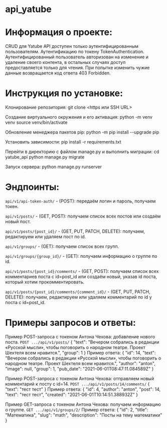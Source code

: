 # api_yatube

# Информация о проекте:
CRUD для Yatube
API доступен только аутентифицированным пользователям.
Аутентификацию по токену TokenAuthentication.
Аутентифицированный пользователь авторизован на изменение и удаление своего контента,
в остальных случаях доступ предоставляется только для чтения.
При попытке изменить чужие данные возвращается код ответа 403 Forbidden.

# Инструкция по установке:
Клонирование репозитория:
git clone <https или SSH URL>

Создание виртуального окружения и его активация:
python -m venv venv
source venv/bin/activate

Обновление менеджера пакетов pip:
python -m pip install --upgrade pip

Установить зависимости:
pip install -r requirements.txt

Перейти в директорию с файлом manage.py и выполнить миграции:
cd yatube_api
python manage.py migrate

Запуск сервера:
python manage.py runserver

# Эндпоинты:
`api/v1/api-token-auth/` - (POST): передаём логин и пароль, получаем токен.

`api/v1/posts/` -  (GET, POST): получаем список всех постов или создаём новый пост.

`api/v1/posts/{post_id}/` - (GET, PUT, PATCH, DELETE): получаем, редактируем или удаляем пост по id.

`api/v1/groups/` - (GET): получаем список всех групп.

`api/v1/groups/{group_id}/` - (GET): получаем информацию о группе по id.

`api/v1/posts/{post_id}/comments/` - (GET, POST): получаем список всех комментариев поста с id=post_id или создаём 
новый, указав id поста, который хотим прокомментировать.

`api/v1/posts/{post_id}/comments/{comment_id}/` - (GET, PUT, PATCH, DELETE): получаем, редактируем или удаляем 
комментарий по id у поста с id=post_id.

# Примеры запросов и ответы:
Пример POST-запроса с токеном Антона Чехова: добавление нового поста.
`POST .../api/v1/posts/`
{
    "text": "Вечером собрались в редакции «Русской мысли», чтобы поговорить о народном театре. Проект Шехтеля всем нравится.",
    "group": 1
}
Пример ответа:
{
    "id": 14,
    "text": "Вечером собрались в редакции «Русской мысли», чтобы поговорить о народном театре. Проект Шехтеля всем нравится.",
    "author": "anton",
    "image": null,
    "group": 1,
    "pub_date": "2021-06-01T08:47:11.084589Z"
} 

Пример POST-запроса с токеном Антона Чехова: отправляем новый комментарий к посту с id=14.
`POST .../api/v1/posts/14/comments/`
{
    "text": "тест тест"
} 
Пример ответа:
{
    "id": 4,
    "author": "anton",
    "post": 14,
    "text": "тест тест",
    "created": "2021-06-01T10:14:51.388932Z"
} 

Пример GET-запроса с токеном Антона Чехова: получаем информацию о группе.
`GET .../api/v1/groups/2/`
Пример ответа:
{
    "id": 2,
    "title": "Математика",
    "slug": "math",
    "description": "Посты на тему математики"
} 